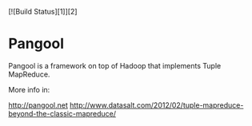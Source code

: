 [![Build Status][1]][2]

Pangool
=======

Pangool is a framework on top of Hadoop that implements Tuple MapReduce.

More info in:

http://pangool.net
http://www.datasalt.com/2012/02/tuple-mapreduce-beyond-the-classic-mapreduce/

